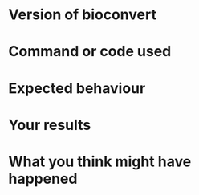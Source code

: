# Version of bioconvert

# Command or code used

# Expected behaviour

# Your results

# What you think might have happened
